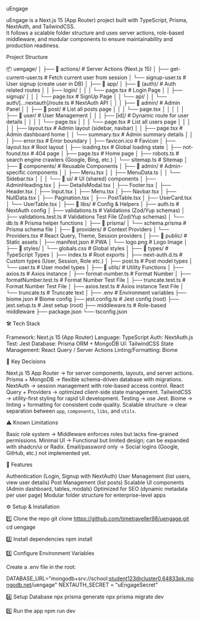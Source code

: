 
uEngage

uEngage is a Next.js 15 (App Router) project built with TypeScript, Prisma, NextAuth, and TailwindCSS.  
It follows a scalable folder structure and uses server actions, role-based middleware, and modular components to ensure maintainability and production readiness.


Project Structure

📦 uengage/
│
├── 📂 actions/                      # Server Actions (Next.js 15)
│   ├── get-current-user.ts           # Fetch current user from session
│   └── signup-user.ts                # User signup (create user in DB)
│
├── 📂 app/
│   ├── 📂 (auth)/                    # Auth related routes
│   │   ├── login/
│   │   │   └── page.tsx              # Login Page
│   │   ├── signup/
│   │   │   └── page.tsx              # SignUp Page
│   │   └── api/
│   │       └── auth/[...nextauth]/route.ts   # NextAuth API
│   │
│   ├── 📂 admin/                     # Admin Panel
│   │   ├── 📂 post/                  # List all posts page
│   │   │   └── page.tsx
│   │   │
│   │   ├── 📂 user/                  # User Management
│   │   │   ├── [id]/                 # Dynamic route for user details
│   │   │   │   └── page.tsx
│   │   │   └── page.tsx              # List all users page
│   │   │
│   │   ├── layout.tsx                # Admin layout (sidebar, navbar)
│   │   ├── page.tsx                  # Admin dashboard home
│   │   └── summary.tsx               # Admin summary details
│   │
│   ├── error.tsx                     # Error boundary
│   ├── favicon.ico                   # Favicon
│   ├── layout.tsx                    # Root layout
│   ├── loading.tsx                   # Global loading state
│   ├── not-found.tsx                 # 404 page
│   ├── page.tsx                      # Home page
│   ├── robots.ts                    # search engine crawlers (Google, Bing, etc.)
│   └── sitemap.ts                    # Sitemap
│
├── 📂 components/                    # Reusable Components
│   ├── 📂 admin/                     # Admin-specific components
│   │   ├── Menu.tsx
│   │   ├── MenuData.ts
│   │   └── Sidebar.tsx
│   │
│   └── 📂 ui/                        # UI (shared) components
│       ├── AdminHeading.tsx
│       ├── DetailsModal.tsx
│       ├── Footer.tsx
│       ├── Header.tsx
│       ├── Input.tsx
│       ├── Menu.tsx
│       ├── Navbar.tsx
│       ├── NullData.tsx
│       ├── Pagination.tsx
│       ├── PostTable.tsx
│       ├── UserCard.tsx
│       └── UserTable.tsx
│
├── 📂 libs/                          # Config & Helpers
│   ├── auth.ts                       # NextAuth config
│   ├── validations.ts                # Validations (Zod/Yup schemas)
│   ├── validations.test.ts           # Validations Test File (Zod/Yup schemas)
│   └── db.ts                         # Prisma helper functions
│
├── 📂 prisma/
│   └── schema.prisma                 # Prisma schema file
│
├── 📂 providers/                     # Context Providers
│   └── Providers.tsx                 # React Query, Theme, Session providers
│
├── 📂 public/                        # Static assets
│   ├── manifest.json                 # PWA
│   └── logo.png                      # Logo Image
│
├── 📂 styles/
│   └── globals.css                   # Global styles
│
├── 📂 types/                         # TypeScript Types
│   ├── index.ts                      # Root exports
│   ├── next-auth.d.ts                # Custom types (User, Session, Role etc.)
│   ├── post.ts                       # Post model types
│   └── user.ts                       # User model types
│
├── 📂 utils/                         # Utility Functions
│   ├── axios.ts                      # Axios instance
│   ├── format-number.ts              # Format Number
│   ├── formatNumber.test.ts          # Format Number Test File
│   ├── truncate.test.ts              # Format Number Test File
│   ├── axios.test.ts                 # Axios instance Test File
│   └── truncate.ts                   # Truncate text
│
├── .env                              # Environment variables
├── biome.json                        # Biome config
├── jest.config.ts                   # Jest config (root)
├── jest.setup.ts                    # Jest setup (root)
├── middleware.ts                     # Role-based middleware
├── package.json
└── tsconfig.json

🛠️ Tech Stack

Framework: Next.js 15 (App Router)
Language: TypeScript
Auth: NextAuth.js
Test: Jest
Database: Prisma ORM + MongoDB
UI: TailwindCSS
State Management: React Query / Server Actions
Linting/Formatting: Biome

🔑 Key Decisions

Next.js 15 App Router → for server components, layouts, and server actions.
Prisma + MongoDB → flexible schema-driven database with migrations.
NextAuth → session management with role-based access control.
React Query + Providers → optimized client-side state management.
TailwindCSS → utility-first styling for rapid UI development.
Testing → use Jest.
Biome → linting + formatting for consistent code quality.
Scalable structure → clear separation between `app`, `components`, `libs`, and `utils`.


⚠️ Known Limitations

Basic role system → Middleware enforces roles but lacks fine-grained permissions.
Minimal UI → Functional but limited design; can be expanded with shadcn/ui or Radix.
Email/password only → Social logins (Google, GitHub, etc.) not implemented yet.


🚀 Features

Authentication (Login, Signup with NextAuth)
User Management (list users, view user details)
Post Management (list posts)
Scalable UI components (Admin dashboard, tables, modals)
Optimized for SEO (dynamic metadata per user page)
Modular folder structure for enterprise-level apps

⚙️ Setup & Installation

1️⃣ Clone the repo
git clone https://github.com/timetraveller98/uengage.git
cd uengage

2️⃣ Install dependencies
npm install

3️⃣ Configure Environment Variables

Create a .env file in the root:

DATABASE_URL="mongodb+srv://school:student123@cluster0.64833pk.mongodb.net/uengage"
NEXTAUTH_SECRET = "uEngageSecret"

4️⃣ Setup Database
npx prisma generate
npx prisma migrate dev

5️⃣ Run the app
npm run dev
